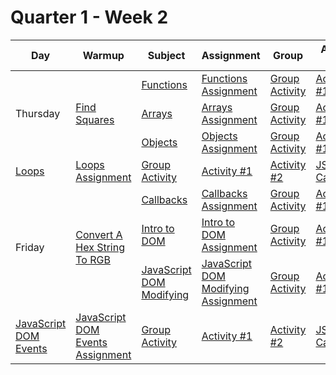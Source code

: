 # Quarter 1 - Week 2

<table style="width: 100%">
  <thead>
    <tr>
      <th>Day</th>
      <th>Warmup</th>
      <th>Subject</th>
      <th>Assignment</th>
      <th>Group</th>
      <th>Activity #1</th>
      <th>Activity #2</th>
      <th>Stretch</th>
      <th>Supplemental #1</th>
      <th>Supplemental #2</th>
      <th>Supplemental #3</th>
    </tr>
  </thead>
  <tbody>
    <tr>
      <td rowspan="3">Thursday</td>
      <td rowspan="3"><a href="https://www.codewars.com/kata/60908bc1d5811f0025474291">Find Squares</a>
      </td>
      <td><a href="#">Functions</a>
      </td>
      <td><a href="#">Functions Assignment</a>
      </td>
         <td><a href="#">Group Activity</a>
      </td>
      <td><a href="#">Activity #1</a>
      <td><a href="#">Activity #2</a>
      <td><a href="#">JS Calculator</a>
      </td>
       <td><a href="#">Supplemental Link #1</a>
      </td>
       <td><a href="#">Supplemental Link #2</a>
      </td>
       <td><a href="#">Supplemental Link #3</a>
      </td>
    </tr>
    <tr>
      </td>
      <td><a href="#">Arrays</a>
      </td>
      <td><a href="#">Arrays Assignment</a>
      </td>
         <td><a href="#">Group Activity</a>
      </td>
       <td><a href="#">Activity #1</a>
      <td><a href="#">Activity #2</a>
      <td><a href="#">JS Calculator</a>
      </td>
       <td><a href="#">Supplemental Link #1</a>
      </td>
       <td><a href="#">Supplemental Link #2</a>
      </td>
       <td><a href="#">Supplemental Link #3</a>
      </td>
    </tr>
    <tr>
      </td>
      <td><a href="#">Objects</a>
      </td>
      <td><a href="#">Objects Assignment</a>
      </td>
         <td><a href="#">Group Activity</a>
      </td>
       <td><a href="#">Activity #1</a>
      <td><a href="#">Activity #2</a>
      <td><a href="#">JS Calculator</a>
      </td>
       <td><a href="#">Supplemental Link #1</a>
      </td>
       <td><a href="#">Supplemental Link #2</a>
      </td>
       <td><a href="#">Supplemental Link #3</a>
      </td>
    </tr>
    <tr>
      <td><a href="#">Loops</a>
      </td>
      <td><a href="#">Loops Assignment</a>
      </td>
         <td><a href="#">Group Activity</a>
      </td>
       <td><a href="#">Activity #1</a>
      <td><a href="#">Activity #2</a>
      <td><a href="#">JS Calculator</a>
      </td>
       <td><a href="#">Supplemental Link #1</a>
      </td>
       <td><a href="#">Supplemental Link #2</a>
      </td>
       <td><a href="#">Supplemental Link #3</a>
      </td>
    </tr>
    <tr>
      <td rowspan="3">Friday</td>
      <td rowspan="3"><a href="https://www.codewars.com/kata/5282b48bb70058e4c4000fa7">Convert A Hex String To RGB</a>
      </td>
      <td><a href="#">Callbacks</a>
      </td>
      <td><a href="#">Callbacks Assignment</a>
      </td>
         <td><a href="#">Group Activity</a>
      </td>
       <td><a href="#">Activity #1</a>
      <td><a href="#">Activity #2</a>
      <td><a href="#">JS Calculator</a>
      </td>
       <td><a href="#">Supplemental Link #1</a>
      </td>
       <td><a href="#">Supplemental Link #2</a>
      </td>
       <td><a href="#">Supplemental Link #3</a>
      </td>
    </tr>
    <tr>
      </td>
      <td><a href="#">Intro to DOM</a>
      </td>
      <td><a href="#">Intro to DOM Assignment</a>
      </td>
         <td><a href="#">Group Activity</a>
      </td>
       <td><a href="#">Activity #1</a>
      <td><a href="#">Activity #2</a>
      <td><a href="#">JS Calculator</a>
      </td>
       <td><a href="#">Supplemental Link #1</a>
      </td>
       <td><a href="#">Supplemental Link #2</a>
      </td>
       <td><a href="#">Supplemental Link #3</a>
      </td>
    </tr>
    <tr>
      </td>
      <td><a href="#">JavaScript DOM Modifying</a>
      </td>
      <td><a href="#">JavaScript DOM Modifying Assignment</a>
      </td>
         <td><a href="#">Group Activity</a>
      </td>
       <td><a href="#">Activity #1</a>
      <td><a href="#">Activity #2</a>
      <td><a href="#">JS Calculator</a>
      </td>
       <td><a href="#">Supplemental Link #1</a>
      </td>
       <td><a href="#">Supplemental Link #2</a>
      </td>
       <td><a href="#">Supplemental Link #3</a>
      </td>
    </tr>
    <tr>
      </td>
      <td><a href="#">JavaScript DOM Events</a>
      </td>
      <td><a href="#">JavaScript DOM Events Assignment</a>
      </td>
         <td><a href="#">Group Activity</a>
      </td>
       <td><a href="#">Activity #1</a>
      <td><a href="#">Activity #2</a>
      <td><a href="#">JS Calculator</a>
      </td>
       <td><a href="#">Supplemental Link #1</a>
      </td>
       <td><a href="#">Supplemental Link #2</a>
      </td>
       <td><a href="#">Supplemental Link #3</a>
      </td>
    </tr>
  </tbody>
</table>
